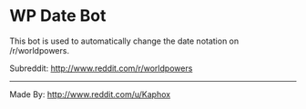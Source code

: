 # WP Date Bot

This bot is used to automatically change the date notation on /r/worldpowers.

Subreddit: http://www.reddit.com/r/worldpowers

---

Made By: http://www.reddit.com/u/Kaphox
